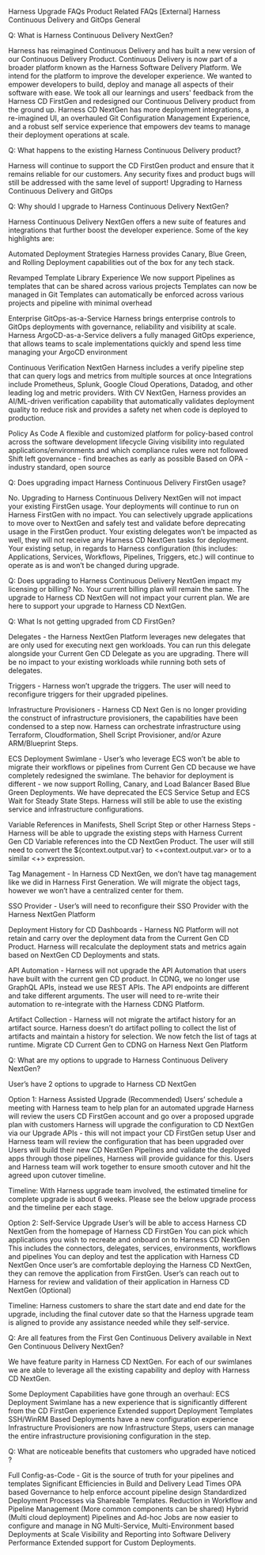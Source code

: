 Harness Upgrade FAQs 
Product Related FAQs [External]
Harness Continuous Delivery and GitOps 
General

Q: What is Harness Continuous Delivery NextGen?

Harness has reimagined Continuous Delivery and has built a new version of our Continuous Delivery Product. Continuous Delivery is now part of a broader platform known as the Harness Software Delivery Platform. We intend for the platform to improve the developer experience. We wanted to empower developers to build, deploy and manage all aspects of their software with ease. We took all our learnings and users' feedback from the Harness CD FirstGen and redesigned our Continuous Delivery product from the ground up. Harness CD NextGen has more deployment integrations, a re-imagined UI, an overhauled Git Configuration Management Experience, and a robust self service experience that empowers dev teams to manage their deployment operations at scale.

Q: What happens to the existing Harness Continuous Delivery product? 

Harness will continue to support the CD FirstGen product and ensure that it remains reliable for our customers. Any security fixes and product bugs will still be addressed with the same level of support! 
Upgrading to Harness Continuous Delivery and GitOps

Q: Why should I upgrade to Harness Continuous Delivery NextGen?

Harness Continuous Delivery NextGen offers a new suite of features and integrations that further boost the developer experience. Some of the key highlights are: 

Automated Deployment Strategies 
Harness provides Canary, Blue Green, and Rolling Deployment capabilities out of the box for any tech stack.

Revamped Template Library Experience
We now support Pipelines as templates that can be shared across various projects
Templates can now be managed in Git
Templates can automatically be enforced across various projects and pipeline with minimal overhead

Enterprise GitOps-as-a-Service
Harness brings enterprise controls to GitOps deployments with governance, reliability and visibility at scale.
Harness ArgoCD-as-a-Service delivers a fully managed GitOps experience, that allows teams to scale implementations quickly and spend less time managing your ArgoCD environment

Continuous Verification NextGen 
Harness includes a verify pipeline step that can query logs and metrics from multiple sources at once
Integrations include Prometheus, Splunk, Google Cloud Operations, Datadog, and other leading log and metric providers.
With CV NextGen, Harness provides an AI/ML-driven verification capability that automatically validates deployment quality to reduce risk and provides a safety net when code is deployed to production.

Policy As Code 
A flexible and customized platform for policy-based control across the software development lifecycle
Giving visibility into regulated applications/environments and which compliance rules were not followed 
Shift left governance - find breaches as early as possible 
Based on OPA - industry standard, open source

Q: Does upgrading impact Harness Continuous Delivery FirstGen usage? 

No. Upgrading to Harness Continuous Delivery NextGen will not impact your existing FirstGen usage. Your deployments will continue to run on Harness FirstGen with no impact. You can selectively upgrade applications to move over to NextGen and safely test and validate before deprecating usage in the FirstGen product. Your existing delegates won’t be impacted as well, they will not receive any Harness CD NextGen tasks for deployment. Your existing setup, in regards to Harness configuration (this includes: Applications, Services, Workflows, Pipelines, Triggers, etc.)  will continue to operate as is and won’t be changed during upgrade.

Q: Does upgrading to Harness Continuous Delivery NextGen impact my licensing or billing?
No. Your current billing plan will remain the same. The upgrade to Harness CD NextGen will not impact your current plan. We are here to support your upgrade to Harness CD NextGen.

Q: What Is not getting upgraded from CD FirstGen?

Delegates - the Harness NextGen Platform leverages new delegates that are only used for executing next gen workloads. You can run this delegate alongside your Current Gen CD Delegate as you are upgrading. There will be no impact to your existing workloads while running both sets of delegates.

Triggers - Harness won’t upgrade the triggers. The user will need to reconfigure triggers for their upgraded pipelines. 

Infrastructure Provisioners - Harness CD Next Gen is no longer providing the construct of infrastructure provisioners, the capabilities have been condensed to a step now. Harness can orchestrate infrastructure using Terraform, Cloudformation, Shell Script Provisioner, and/or Azure ARM/Blueprint Steps. 

ECS Deployment Swimlane - User’s who leverage ECS won’t be able to migrate their workflows or pipelines from Current Gen CD because we have completely redesigned the swimlane. The behavior for deployment is different - we now support Rolling, Canary, and Load Balancer Based Blue Green Deployments. We have deprecated the ECS Service Setup and ECS Wait for Steady State Steps. Harness will still be able to use the existing service and infrastructure configurations.

Variable References in Manifests, Shell Script Step or other Harness Steps - Harness will be able to upgrade the existing steps with Harness Current Gen CD Variable references into the CD NextGen Product. The user will still need to convert the ${context.output.var} to <+context.output.var> or to a similar <+> expression. 

Tag Management - In Harness CD NextGen, we don’t have tag management like we did in Harness First Generation. We will migrate the object tags, however we won’t have a centralized center for them.

SSO Provider - User’s will need to reconfigure their SSO Provider with the Harness NextGen Platform

Deployment History for CD Dashboards - Harness NG Platform will not retain and carry over the deployment data from the Current Gen CD Product. Harness will recalculate the deployment stats and metrics again based on NextGen CD Deployments and stats.

API Automation - Harness will not upgrade the API Automation that users have built with the current gen CD product. In CDNG, we no longer use GraphQL APIs, instead we use REST APIs. The API endpoints are different and take different arguments. The user will need to re-write their automation to re-integrate with the Harness CDNG Platform. 

Artifact Collection - Harness will not migrate the artifact history for an artifact source. Harness doesn’t do artifact polling to collect the list of artifacts and maintain a history for selection. We now fetch the list of tags at runtime. 
Migrate CD Current Gen to CDNG on Harness Next Gen Platform

Q: What are my options to upgrade to Harness Continuous Delivery NextGen?

User’s have 2 options to upgrade to Harness CD NextGen

Option 1: Harness Assisted Upgrade   (Recommended)
Users’ schedule a meeting with Harness team to help plan for an automated upgrade
Harness will review the users CD FirstGen account and go over a proposed upgrade plan with customers
Harness will upgrade the configuration to CD NextGen via our Upgrade APIs - this will not impact your CD FirstGen setup
User and Harness team will review the configuration that has been upgraded over
Users will build their new CD NextGen Pipelines and validate the deployed apps through those pipelines, Harness will provide guidance for this.
Users and Harness team will work together to ensure smooth cutover and hit the agreed upon cutover timeline.


Timeline:  With Harness upgrade team involved, the estimated timeline for complete upgrade is about 6 weeks. Please see the below upgrade process and the timeline per each stage. 



	
Option 2: Self-Service Upgrade
User’s will be able to access Harness CD NextGen from the homepage of Harness CD FirstGen
You can pick which applications you wish to recreate and onboard on to Harness CD NextGen
This includes the connectors, delegates, services, environments, workflows and pipelines
You can deploy and test the application with Harness CD NextGen
Once user’s are comfortable deploying the Harness CD NextGen, they can remove the application from FirstGen.
User’s can reach out to Harness for review and validation of their application in Harness CD NextGen (Optional)

Timeline: 
Harness customers to share the start date and end date for the upgrade, including the final cutover date so that the Harness upgrade team is aligned to provide any assistance needed while they self-service. 



Q: Are all features from the First Gen Continuous Delivery available in Next Gen Continuous Delivery NextGen?


We have feature parity in Harness CD NextGen. For each of our swimlanes we are able to leverage all the existing capability and deploy with Harness CD NextGen. 

Some Deployment Capabilities have gone through an overhaul:
ECS Deployment Swimlane has a new experience that is significantly different from the CD FirstGen experience
Extended support Deployment Templates
SSH/WinRM Based Deployments have a new configuration experience
Infrastructure Provisioners are now Infrastructure Steps, users can manage the entire infrastructure provisioning configuration in the step. 



Q: What are noticeable benefits that customers who upgraded have noticed ?

Full Config-as-Code - Git is the source of truth for your pipelines and templates
Significant Efficiencies in Build and Delivery Lead Times
OPA based Governance to help enforce account pipeline design
Standardized Deployment Processes via Shareable Templates.
Reduction in Workflow and Pipeline Management (More common components can be shared)
Hybrid (Multi cloud deployment) Pipelines and Ad-hoc Jobs are now easier to configure and manage in NG
Multi-Service, Multi-Environment based Deployments at Scale
Visibility and Reporting into Software Delivery Performance
Extended support for Custom Deployments.
